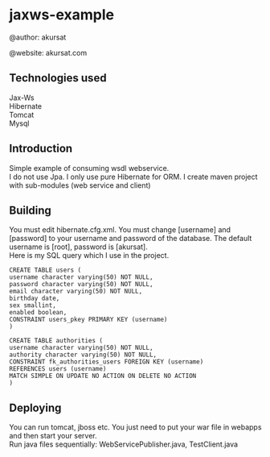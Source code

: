 # jaxws-example
@author: akursat

@website: akursat.com

Technologies used
-------------------
Jax-Ws  
Hibernate  
Tomcat  
Mysql  

Introduction
-------------------
Simple example of consuming wsdl webservice.   
I do not use Jpa. I only use pure Hibernate for ORM.
I create maven project with sub-modules (web service and client)

Building
-------------------
You must edit hibernate.cfg.xml. You must change [username] and [password] to your username and password of the database. The default username is [root], password is [akursat].  
Here is my SQL query which I use in the project. 
```
CREATE TABLE users ( 
username character varying(50) NOT NULL, 
password character varying(50) NOT NULL, 
email character varying(50) NOT NULL, 
birthday date, 
sex smallint, 
enabled boolean, 
CONSTRAINT users_pkey PRIMARY KEY (username) 
)

CREATE TABLE authorities ( 
username character varying(50) NOT NULL, 
authority character varying(50) NOT NULL, 
CONSTRAINT fk_authorities_users FOREIGN KEY (username) 
REFERENCES users (username) 
MATCH SIMPLE ON UPDATE NO ACTION ON DELETE NO ACTION 
)
```
Deploying
-------------------
You can run tomcat, jboss etc. You just need to put your war file in webapps and then start your server.  
Run java files sequentially: WebServicePublisher.java, TestClient.java 
